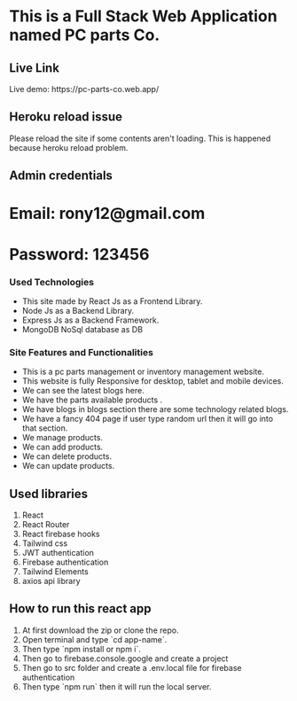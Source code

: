 # This is a Full Stack Web Application named PC parts Co.
## Live Link
<p>Live demo: https://pc-parts-co.web.app/ </p> 

## Heroku reload issue
<p>Please reload the site if some contents aren't loading. This is happened because heroku reload problem.</p>

## Admin credentials 
<h1>Email: rony12@gmail.com </h1>
<h1>Password: 123456 </h1>


### Used Technologies
<ul>
<li>This site made by React Js as a Frontend Library.</li>
<li>Node Js as a Backend Library.</li>
<li>Express Js as a Backend Framework.</li>
<li>MongoDB NoSql database as DB</li>
</ul>

### Site Features and Functionalities
<ul>
<li>This is a pc parts management or inventory management website.</li>
<li>This website is fully Responsive for desktop, tablet and mobile devices.</li>
<li>We can see the latest blogs here.</li>
<li>We have the parts available products .</li>
<li>We have blogs in blogs section there are some technology related blogs.</li>
<li>We have a fancy 404 page if user type random url then it will go into that section.</li>
<li>We manage products.</li>
<li>We can add products.</li>
<li>We can delete products.</li>
<li>We can update products.</li></ul>

## Used libraries 
<ol>
<li>React</li>
<li>React Router</li>
<li>React firebase hooks</li>
<li>Tailwind css</li>
<li>JWT authentication</li>
<li>Firebase authentication</li>
<li>Tailwind Elements</li>
<li>axios api library</li>
</ol>

## How to run this react app
<ol>
<li>At first download the zip or clone the repo.</li>
<li>Open terminal and type `cd app-name`.</li>
<li>Then type `npm install or npm i`.</li>
<li>Then go to firebase.console.google and create a project</li>
<li>Then go to src folder and create a .env.local file for firebase authentication</li>
<li>Then type `npm run` then it will run the local server.</li>
</ol>
